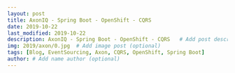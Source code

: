 ```yaml
---
layout: post
title: AxonIQ - Spring Boot - OpenShift - CQRS
date: 2019-10-22
last_modified: 2019-10-22
description: AxonIQ - Spring Boot - OpenShift - CQRS   # Add post description (optional)
img: 2019/axon/0.jpg  # Add image post (optional)
tags: [Blog, EventSourcing, Axon, CQRS, OpenShift, Spring Boot]
author: # Add name author (optional)
--- 
```



[jekyll-docs]: https://jekyllrb.com/docs/home
[jekyll-gh]:   https://github.com/jekyll/jekyll
[jekyll-talk]: https://talk.jekyllrb.com/

